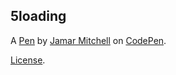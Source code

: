5loading
--------


A [Pen](https://codepen.io/jamar-mitchell/pen/wEMwKY) by [Jamar Mitchell](https://codepen.io/jamar-mitchell) on [CodePen](https://codepen.io).

[License](https://codepen.io/jamar-mitchell/pen/wEMwKY/license).
